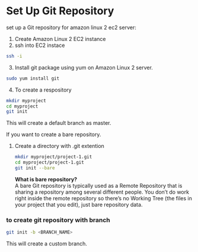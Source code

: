 # Set Up Git Repository

set up a Git repository for amazon linux 2 ec2 server:


1. Create Amazon Linux 2 EC2 instance
2. ssh into EC2 instace 
```bash
ssh -i 
```
3. Install git package using yum on Amazon Linux 2 server.
```bash
sudo yum install git
```

4. To create a respository
```bash
mkdir myproject
cd myproject
git init
```
This will create a default branch as master.


If you want to create a bare repository.
1. Create a directory with .git extention
   ```bash
   mkdir myproject/project-1.git
   cd myproject/project-1.git
   git init --bare
   ```
   **What is bare repository?**  
   A bare Git repos­i­to­ry is typ­i­cal­ly used as a Remote Repos­i­to­ry that is shar­ing a repos­i­to­ry among sev­er­al dif­fer­ent peo­ple. You don’t do work right inside the remote repos­i­to­ry so there’s no Work­ing Tree (the files in your project that you edit), just bare repos­i­to­ry data.


### to create git repository with branch
```bash
git init -b <BRANCH_NAME>
```
This will create a custom branch. 